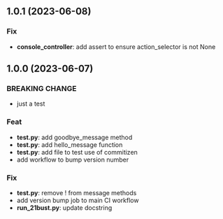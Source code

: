 ## 1.0.1 (2023-06-08)

### Fix

- **console_controller**: add assert to ensure action_selector is not None

## 1.0.0 (2023-06-07)

### BREAKING CHANGE

- just a test

### Feat

- **test.py**: add goodbye_message method
- **test.py**: add hello_message function
- **test.py**: add file to test use of commitizen
- add workflow to bump version number

### Fix

- **test.py**: remove ! from message methods
- add version bump job to main CI workflow
- **run_21bust.py**: update docstring
